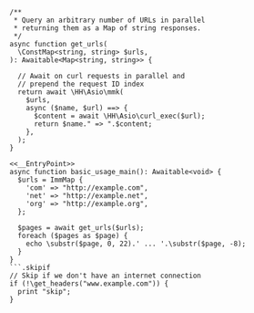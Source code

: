 ```basic-usage.php
/**
 * Query an arbitrary number of URLs in parallel
 * returning them as a Map of string responses.
 */
async function get_urls(
  \ConstMap<string, string> $urls,
): Awaitable<Map<string, string>> {

  // Await on curl requests in parallel and
  // prepend the request ID index
  return await \HH\Asio\mmk(
    $urls,
    async ($name, $url) ==> {
      $content = await \HH\Asio\curl_exec($url);
      return $name." => ".$content;
    },
  );
}

<<__EntryPoint>>
async function basic_usage_main(): Awaitable<void> {
  $urls = ImmMap {
    'com' => "http://example.com",
    'net' => "http://example.net",
    'org' => "http://example.org",
  };

  $pages = await get_urls($urls);
  foreach ($pages as $page) {
    echo \substr($page, 0, 22).' ... '.\substr($page, -8);
  }
}
```.skipif
// Skip if we don't have an internet connection
if (!\get_headers("www.example.com")) {
  print "skip";
}
```
